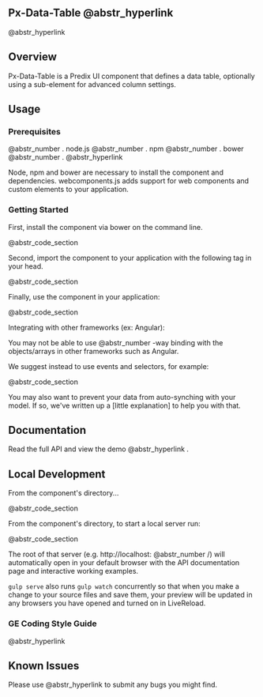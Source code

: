 ## Px-Data-Table @abstr_hyperlink 

@abstr_hyperlink 

## Overview

Px-Data-Table is a Predix UI component that defines a data table, optionally using a sub-element for advanced column settings.

## Usage

### Prerequisites

@abstr_number . node.js @abstr_number . npm @abstr_number . bower @abstr_number . @abstr_hyperlink 

Node, npm and bower are necessary to install the component and dependencies. webcomponents.js adds support for web components and custom elements to your application.

### Getting Started

First, install the component via bower on the command line.

@abstr_code_section 

Second, import the component to your application with the following tag in your head.

@abstr_code_section 

Finally, use the component in your application:

@abstr_code_section 

Integrating with other frameworks (ex: Angular):

You may not be able to use @abstr_number -way binding with the objects/arrays in other frameworks such as Angular.

We suggest instead to use events and selectors, for example:

@abstr_code_section 

You may also want to prevent your data from auto-synching with your model. If so, we've written up a [little explanation] to help you with that.

## Documentation

Read the full API and view the demo @abstr_hyperlink .

## Local Development

From the component's directory...

@abstr_code_section 

From the component's directory, to start a local server run:

@abstr_code_section 

The root of that server (e.g. http://localhost: @abstr_number /) will automatically open in your default browser with the API documentation page and interactive working examples.

`gulp serve` also runs `gulp watch` concurrently so that when you make a change to your source files and save them, your preview will be updated in any browsers you have opened and turned on in LiveReload.

### GE Coding Style Guide

@abstr_hyperlink 

## Known Issues

Please use @abstr_hyperlink to submit any bugs you might find.
